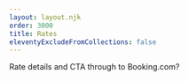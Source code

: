 ```yaml
---
layout: layout.njk
order: 3000
title: Rates
eleventyExcludeFromCollections: false
---
```

Rate details and CTA through to Booking.com?
